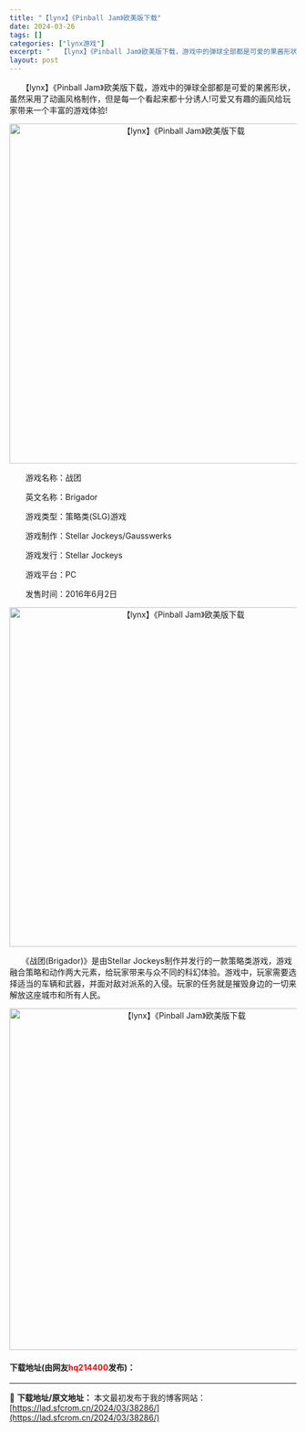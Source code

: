 ```yaml
---
title: "【lynx】《Pinball Jam》欧美版下载"
date: 2024-03-26
tags: []
categories: ["lynx游戏"]
excerpt: "　　【lynx】《Pinball Jam》欧美版下载，游戏中的弹球全部都是可爱的果酱形状，虽然采用了动画风格制作，但是每一个看起来都十分诱人!可爱又有趣的画风给玩家带来一个丰富的游戏体验! 　　游戏名称：战团 　　英文名称：Brigador 　　游戏类型：策略类(SLG)游戏 　　游戏制作：Stel&hellip;"
layout: post
---
```


 <p>　　【lynx】《Pinball Jam》欧美版下载，游戏中的弹球全部都是可爱的果酱形状，虽然采用了动画风格制作，但是每一个看起来都十分诱人!可爱又有趣的画风给玩家带来一个丰富的游戏体验!</p> <p align="center"><img align="" border="0" src="https://lad.sfcrom.cn/wp-content/uploads/2024/03/20240326_6602c4280ff88.png" width="596" alt="【lynx】《Pinball Jam》欧美版下载" /></p> <p>　　游戏名称：战团</p> <p>　　英文名称：Brigador</p> <p>　　游戏类型：策略类(SLG)游戏</p> <p>　　游戏制作：Stellar Jockeys/Gausswerks</p> <p>　　游戏发行：Stellar Jockeys</p> <p>　　游戏平台：PC</p> <p>　　发售时间：2016年6月2日</p> <p align="center"><img align="" border="0" src="https://lad.sfcrom.cn/wp-content/uploads/2024/03/20240326_6602c428c14d0.png" width="595" alt="【lynx】《Pinball Jam》欧美版下载" /></p> <p>　　《战团(Brigador)》是由Stellar Jockeys制作并发行的一款策略类游戏，游戏融合策略和动作两大元素，给玩家带来与众不同的科幻体验。游戏中，玩家需要选择适当的车辆和武器，并面对敌对派系的入侵。玩家的任务就是摧毁身边的一切来解放这座城市和所有人民。</p> <p align="center"><img align="" border="0" src="https://lad.sfcrom.cn/wp-content/uploads/2024/03/20240326_6602c42966cd2.png" width="599" alt="【lynx】《Pinball Jam》欧美版下载" /></p> <p><h4>下载地址(由网友<font color="red">hq214400</font>发布)：</h4></p> 

---
📖 **下载地址/原文地址：** 本文最初发布于我的博客网站：[https://lad.sfcrom.cn/2024/03/38286/](https://lad.sfcrom.cn/2024/03/38286/)

